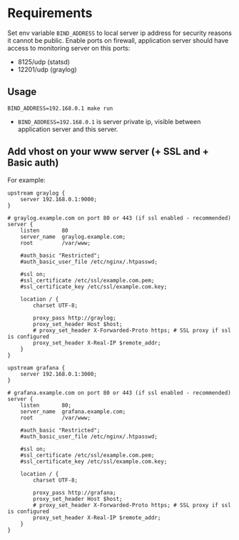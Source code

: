# Requirements

Set env variable `BIND_ADDRESS` to local server ip address for security reasons it cannot be public.
Enable ports on firewall, application server should have access to monitoring server on this ports:
- 8125/udp (statsd)
- 12201/udp (graylog)

## Usage

`BIND_ADDRESS=192.168.0.1 make run`

- `BIND_ADDRESS=192.168.0.1` is server private ip, visible between application server and this server.


## Add vhost on your www server (+ SSL and + Basic auth)

For example:

```
upstream graylog {
    server 192.168.0.1:9000;
}

# graylog.example.com on port 80 or 443 (if ssl enabled - recommended)
server {
    listen       80
    server_name  graylog.example.com;
    root         /var/www;

    #auth_basic "Restricted";
    #auth_basic_user_file /etc/nginx/.htpasswd;

    #ssl on;
    #ssl_certificate /etc/ssl/example.com.pem;
    #ssl_certificate_key /etc/ssl/example.com.key;

    location / {
        charset UTF-8;

        proxy_pass http://graylog;
        proxy_set_header Host $host;
        # proxy_set_header X-Forwarded-Proto https; # SSL proxy if ssl is configured
        proxy_set_header X-Real-IP $remote_addr;
    }
}
```

```
upstream grafana {
    server 192.168.0.1:3000;
}

# grafana.example.com on port 80 or 443 (if ssl enabled - recommended)
server {
    listen       80;
    server_name  grafana.example.com;
    root         /var/www;

    #auth_basic "Restricted";
    #auth_basic_user_file /etc/nginx/.htpasswd;

    #ssl on;
    #ssl_certificate /etc/ssl/example.com.pem;
    #ssl_certificate_key /etc/ssl/example.com.key;

    location / {
        charset UTF-8;

        proxy_pass http://grafana;
        proxy_set_header Host $host;
        # proxy_set_header X-Forwarded-Proto https; # SSL proxy if ssl is configured
        proxy_set_header X-Real-IP $remote_addr;
    }
}
```